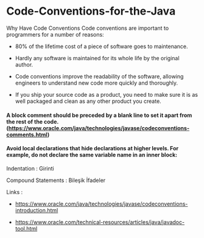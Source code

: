 # Code-Conventions-for-the-Java

Why Have Code Conventions
Code conventions are important to programmers for a number of reasons:

- 80% of the lifetime cost of a piece of software goes to maintenance.

- Hardly any software is maintained for its whole life by the original author.

- Code conventions improve the readability of the software, allowing engineers to understand new code more quickly and thoroughly.

- If you ship your source code as a product, you need to make sure it is as well packaged and clean as any other product you create.


#### A block comment should be preceded by a blank line to set it apart from the rest of the code. (https://www.oracle.com/java/technologies/javase/codeconventions-comments.html)

#### Avoid local declarations that hide declarations at higher levels. For example, do not declare the same variable name in an inner block:








 Indentation : Girinti
 
 Compound Statements : Bileşik İfadeler




Links : 

- https://www.oracle.com/java/technologies/javase/codeconventions-introduction.html

- https://www.oracle.com/technical-resources/articles/java/javadoc-tool.html
